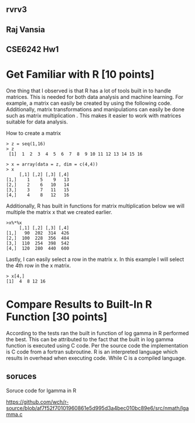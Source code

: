 ## rvrv3
## Raj Vansia 
## CSE6242 Hw1
# Get Familiar with R [10 points]
One thing that I observed is that R has a lot of tools built in to handle matrices. This is needed for both data analysis and machine learning. For example, a matrix can easily be created by using the following code. Additionally, matrix transformations and manipulations can easily be done such as matrix multiplication . This makes it easier to work with matrices suitable for data analysis. 

How to create a matrix
```
> z = seq(1,16)
> z
 [1]  1  2  3  4  5  6  7  8  9 10 11 12 13 14 15 16

> x = array(data = z, dim = c(4,4))
> x
     [,1] [,2] [,3] [,4]
[1,]    1    5    9   13
[2,]    2    6   10   14
[3,]    3    7   11   15
[4,]    4    8   12   16
```

Additionally, R has built in functions for matrix multiplication below we will multiple the matrix x that we created earlier. 

```
>x%*%x
     [,1] [,2] [,3] [,4]
[1,]   90  202  314  426
[2,]  100  228  356  484
[3,]  110  254  398  542
[4,]  120  280  440  600

```
Lastly, I can easily select a row in the matrix x. In this example I will select the 4th row in the x matrix. 
```
> x[4,]
[1]  4  8 12 16
```

# Compare Results to Built-In R Function [30 points]

According to the tests ran the built in function of log gamma in R performed the best. This can be attributed to the fact that the built in log gamma function is executed using C code. Per the source code the implementation is C code from a fortran subroutine. R is an interpreted language which results in overhead when executing code. While C is a compiled language.


## soruces 
Soruce code for lgamma in R 

https://github.com/wch/r-source/blob/af7f52f70101960861e5d995d3a4bec010bc89e6/src/nmath/lgamma.c

